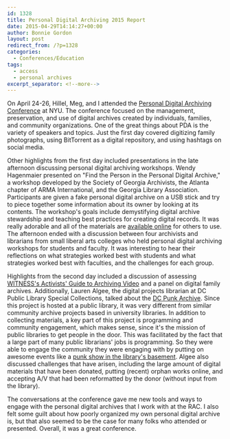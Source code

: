 ```yaml
---
id: 1328
title: Personal Digital Archiving 2015 Report
date: 2015-04-29T14:14:27+00:00
author: Bonnie Gordon
layout: post
redirect_from: /?p=1328
categories:
  - Conferences/Education
tags:
  - access
  - personal archives
excerpt_separator: <!--more-->
---
```

On April 24-26, Hillel, Meg, and I attended the [Personal Digital Archiving Conference](http://personaldigitalarchiving.com/) at NYU. The conference focused on the management, preservation, and use of digital archives created by individuals, families, and community organizations. One of the great things about PDA is the variety of speakers and topics. Just the first day covered digitizing family photographs, using BitTorrent as a digital repository, and using hashtags on social media.<!--more-->

Other highlights from the first day included presentations in the late afternoon discussing personal digital archiving workshops. Wendy Hagenmaier presented on "Find the Person in the Personal Digital Archive," a workshop developed by the Society of Georgia Archivists, the Atlanta chapter of ARMA International, and the Georgia Library Association. Participants are given a fake personal digital archive on a USB stick and try to piece together some information about its owner by looking at its contents. The workshop's goals include demystifying digital archive stewardship and teaching best practices for creating digital records. It was really adorable and all of the materials are [available online](http://soga.org/involvement/advocacy/professional) for others to use. The afternoon ended with a discussion between four archivists and librarians from small liberal arts colleges who held personal digital archiving workshops for students and faculty. It was interesting to hear their reflections on what strategies worked best with students and what strategies worked best with faculties, and the challenges for each group.

Highlights from the second day included a discussion of assessing [WITNESS's Activists' Guide to Archiving Video](http://archiveguide.witness.org/) and a panel on digital family archives. Additionally, Lauren Algee, the digital projects librarian at DC Public Library Special Collections, talked about the [DC Punk Archive](http://dclibrary.org/punk). Since this project is hosted at a public library, it was very different from similar community archive projects based in university libraries. In addition to collecting materials, a key part of this project is programming and community engagement, which makes sense, since it's the mission of public libraries to get people in the door. This was facilitated by the fact that a large part of many public librarians' jobs is programming. So they were able to engage the community they were engaging with by putting on awesome events like a [punk show in the library's basement](http://www.washingtonian.com/blogs/afterhours/music/dc-public-library-kicks-off-punk-rocktober-with-a-basement-concert.php). Algee also discussed challenges that have arisen, including the large amount of digital materials that have been donated, putting (recent) orphan works online, and accepting A/V that had been reformatted by the donor (without input from the library).

The conversations at the conference gave me new tools and ways to engage with the personal digital archives that I work with at the RAC. I also felt some guilt about how poorly organized my own personal digital archive is, but that also seemed to be the case for many folks who attended or presented. Overall, it was a great conference.
